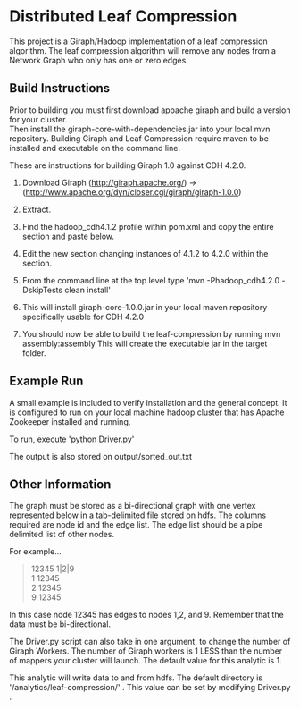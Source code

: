 Distributed Leaf Compression
============================

This project is a Giraph/Hadoop implementation of a leaf compression algorithm.  The leaf compression algorithm will remove any nodes from a Network Graph who only has one or zero edges.


Build Instructions
------------------

Prior to building you must first download appache giraph and build a version for your cluster.  
Then install the giraph-core-with-dependencies.jar into your local mvn repository.  Building Giraph and Leaf Compression require maven to be installed and executable on the command line.

These are instructions for building Giraph 1.0 against CDH 4.2.0.

1. Download Giraph (http://giraph.apache.org/) -> (http://www.apache.org/dyn/closer.cgi/giraph/giraph-1.0.0)

2. Extract.

3. Find the hadoop_cdh4.1.2 profile within pom.xml and copy the entire section and paste below.

4. Edit the new section changing instances of 4.1.2 to 4.2.0 within the section.

5. From the command line at the top level type 'mvn -Phadoop_cdh4.2.0 -DskipTests clean install'

6. This will install giraph-core-1.0.0.jar in your local maven repository specifically usable for CDH 4.2.0

7. You should now be able to build the leaf-compression by running mvn assembly:assembly This will create the executable jar in the target folder.

Example Run
-----------
A small example is included to verify installation and the general concept.  It is configured to run on your local machine hadoop cluster that has Apache Zookeeper installed and running.

To run, execute 'python Driver.py'

The output is also stored on output/sorted_out.txt


Other Information
-----------------

The graph must be stored as a bi-directional graph with one vertex represented below in a 
tab-delimited file stored on hdfs.  The columns required are node id and the edge list.  The edge list should be a pipe delimited list of other nodes.

For example...

> 12345	1|2|9<br>
1	12345<br>
2	12345<br>
9	12345<br> 

In this case node 12345 has edges to nodes 1,2, and 9.  Remember that the data must be bi-directional.

The Driver.py script can also take in one argument, to change the number of Giraph Workers.  The number of Giraph workers is 1 LESS than the number of mappers your cluster will launch.  The default value for this analytic is 1.  

This analytic will write data to and from hdfs.  The default directory is '/analytics/leaf-compression/' .  This value can be set by modifying Driver.py . 



